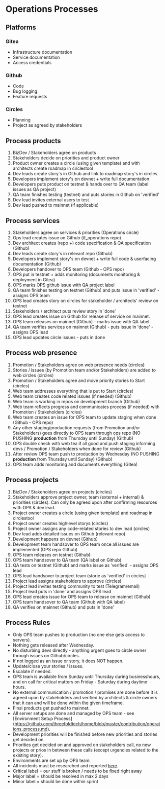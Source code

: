 # Operations Processes 

## Platforms

### Gitea

- Infrastructure documentation
- Service documentation
- Access credentials

### Github

- Code
- Bug logging 
- Feature requests

### Circles

- Planning
- Project as agreed by stakeholders


## Process products 
1. BizDev / Stakeholders agree on products
2. Stakeholders decide on priorities and product owner
3. Product owner creates a circle (using given template) and with architects create roadmap in circlestool
4. Dev leads create story's in Github and link to roadmap story's in circles.
5. Developers implement story's on devnet + write full documentation
6. Developers puts product on testnet & hands over to QA team (label issues as QA project)
7. QA team finishes testing (testnet) and puts stories in Github on 'verified'
8. Dev lead invites external users to test 
9. Dev lead pushed to mainnet (if applicable)


## Process services
1. Stakeholders agree on services & priorities (Operations circle)
2. Ops lead creates issue on Github (tf_operations repo)
3. Dev architect creates (repo +) code specification & QA specification (Github)
4. Dev leads create story's in relevant repo (Github)
5. Developers implement story's on devnet + write full code & userfacing documentation (Github)
6. Developers handover to OPS team (Github - OPS repo)
7. OPS put in testnet + adds monitoring (documents monitoring & deployment in Gitea)
8. OPS marks OPS github issue with QA project label
9. QA team finishes testing on testnet (Github) and puts issue in 'verified' - assigns OPS team
10. OPS lead creates story on circles for stakeholder / architects' review on testnet
11. Stakeholders / architect puts review story in 'done'
12. OPS lead creates issue on Github for release of service on mainnet.
13. OPS team releases on mainnet (Github) - marks issue with QA label
14. QA team verifies services on mainnet (Github) - puts issue in 'done' - assigns OPS lead
15. OPS lead updates circle issues - puts in done


## Process web presence
1. Promotion / Stakeholders agree on web presence needs (circles)
2. Stories / issues (by Promotion team and/or Stakeholders) are added to web circles (circles)
3. Promotion / Stakeholders agree and move priority stories to Start (circles)
4. Web team addresses everything that is put to Start (circles)
5. Web team creates code related issues (if needed) (Github)
6. Web team is working in repos on development branch (Github)
7. Web team reflects progress and communicates process (if needed) with Promotion / Stakeholders (circles)
8. Web team creates an issue for OPS team to update staging when done (Github - OPS repo)
9. Any other staging/production requests (from Promotion and/or Stakeholders) goes directly to OPS team through ops repo (NO PUSHING **production** from Thursday until Sunday) (Github)
10. OPS double check with web tea if all good and push staging informing devs / Promotion / Stakeholders when done for review (Github)
11. After review OPS team push to production by Wednesday (NO PUSHING **production** from Thursday until Sunday) (Github)
12. OPS team adds monitoring and documents everything (Gitea)

## Process projects
1. BizDev / Stakeholders agree on projects (circles)
2. Stakeholders approve project owner, team (external + internal) & priorities (circles). Can only be agreed upon after confirming resources with OPS & dev lead.
3. Project owner creates a circle (using given template) and roadmap in circlestool
4. Project owner creates highlevel storys (circles)
5. Project owner assigns any code-related stories to dev lead (circles)
6. Dev lead adds detailed issues on Github (relevant repo)
9. Development happens on devnet (Github)
10. Development team handsover to OPS team once all issues are implemented (OPS repo Github)
11. OPS team releases on testnet (Github)
12. OPS team handsover to QA team (QA label on Github)
13. QA tests on testnet (Github) and marks issue as 'verified' - assigns OPS lead
14. OPS lead handsover to project team (storie as 'verified' in circles)
15. Project lead assigns stakeholders to approve (circles)
16. Project lead invites testing community to test (Telegram/email)
17. Project lead puts in 'done' and assigns OPS lead
18. OPS lead creates issue for OPS team to release on mainnet (Github)
19. OPS team handsover to QA team (Github with QA label)
20. QA verifies on mainnet (Github) and puts in 'done'


## Process Rules
- Only OPS team pushes to production (no one else gets access to servers).
- Nothing gets released after Wednesday.
- No disturbing devs directly - anything urgent goes to circle owner through issues on Github/circles.
- If not logged as an issue or story, it does NOT happen.
- Update/close your stories / issues.
- Escalate if needed.
- OPS team is available from Sunday until Thursday during businesshours, and on call for critical matters on Friday - Saturday during daytime hours. 
- No external communication / promotion / promises are done before it is agreed upon by stakeholders and verified by architects & circle owners that it can and will be done within the given timeframe.
- Final products get pushed to mainnet.
- All server setups are done and managed by OPS team - see [Environment Setup Process] (https://github.com/threefoldtech/home/blob/master/contribution/operations_process.md).
- Development priorities will be finished before new priorities and stories get decided on. 
- Priorities get decided on and approved on stakeholders call, no new projects or prios in between these calls (except urgencies related to the existing story).
- Environments are set up by OPS team. 
- All incidents must be researched and reported [here](https://github.com/threefoldtech/tf_operations/tree/master/research/incident_reports). 
- Critical label = our stuff is broken / needs to be fixed right away
- Major label = should be resolved in max 2 days
- Minor label = should be done within sprint

